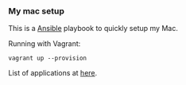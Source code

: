### My mac setup

This is a [Ansible](https://www.ansible.com/) playbook to quickly setup my Mac.


Running with Vagrant:
```
vagrant up --provision
```

List of applications at [here](https://raw.githubusercontent.com/klaytonfaria/my-environment/master/roles/setup/vars/main.yml). 
